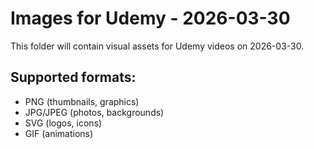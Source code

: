 # Images for Udemy - 2026-03-30

This folder will contain visual assets for Udemy videos on 2026-03-30.

## Supported formats:
- PNG (thumbnails, graphics)
- JPG/JPEG (photos, backgrounds)
- SVG (logos, icons)
- GIF (animations)
